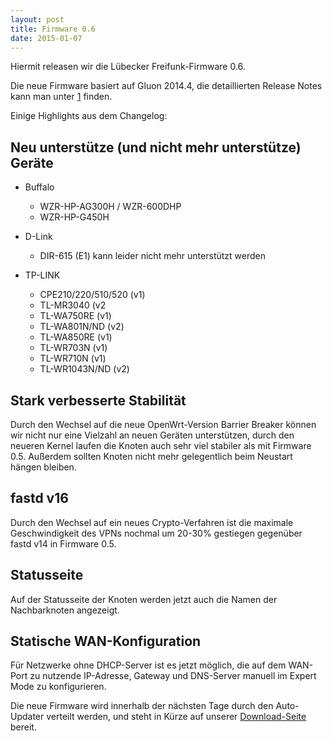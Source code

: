 ```yaml
---
layout: post
title: Firmware 0.6
date: 2015-01-07
---
```


Hiermit releasen wir die Lübecker Freifunk-Firmware 0.6.

Die neue Firmware basiert auf Gluon 2014.4, die detaillierten Release
Notes kann man unter [1] finden.

Einige Highlights aus dem Changelog:

## Neu unterstütze (und nicht mehr unterstütze) Geräte

* Buffalo
  * WZR-HP-AG300H / WZR-600DHP
  * WZR-HP-G450H

* D-Link
  * DIR-615 (E1) kann leider nicht mehr unterstützt werden

* TP-LINK
  * CPE210/220/510/520 (v1)
  * TL-MR3040 (v2
  * TL-WA750RE (v1)
  * TL-WA801N/ND (v2)
  * TL-WA850RE (v1)
  * TL-WR703N (v1)
  * TL-WR710N (v1)
  * TL-WR1043N/ND (v2)


## Stark verbesserte Stabilität

Durch den Wechsel auf die neue OpenWrt-Version Barrier Breaker können
wir nicht nur eine Vielzahl an neuen Geräten unterstützen, durch den
neueren Kernel laufen die Knoten auch sehr viel stabiler als mit
Firmware 0.5. Außerdem sollten Knoten nicht mehr gelegentlich beim
Neustart hängen bleiben.


## fastd v16

Durch den Wechsel auf ein neues Crypto-Verfahren ist die maximale
Geschwindigkeit des VPNs nochmal um 20-30% gestiegen gegenüber fastd v14
in Firmware 0.5.


## Statusseite

Auf der Statusseite der Knoten werden jetzt auch die Namen der
Nachbarknoten angezeigt.


## Statische WAN-Konfiguration

Für Netzwerke ohne DHCP-Server ist es jetzt möglich, die auf dem
WAN-Port zu nutzende IP-Adresse, Gateway und DNS-Server manuell im
Expert Mode zu konfigurieren.


Die neue Firmware wird innerhalb der nächsten Tage durch den
Auto-Updater verteilt werden, und steht in Kürze auf unserer
[Download-Seite][2] bereit.

[1]: http://gluon.readthedocs.org/en/v2014.4/releases/v2014.4.html
[2]: http://luebeck.freifunk.net/firmware.html
